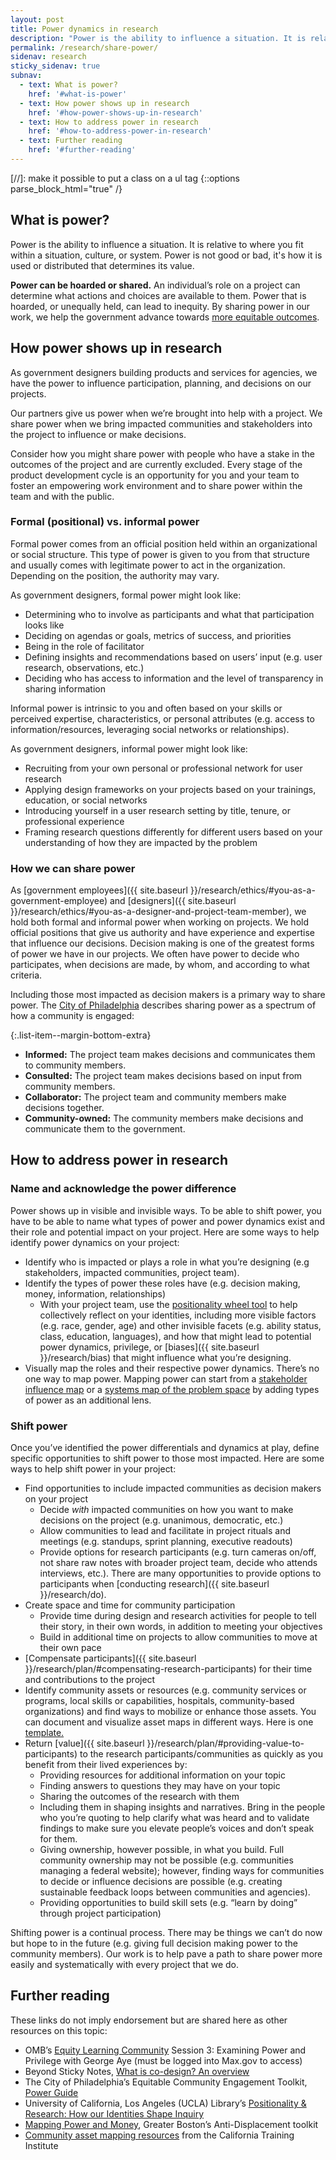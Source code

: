 ```yaml
---
layout: post
title: Power dynamics in research
description: "Power is the ability to influence a situation. It is relative to where you fit within a situation, culture, or system. Power is not good or bad, it's how it is used or distributed that determines its value."
permalink: /research/share-power/
sidenav: research
sticky_sidenav: true
subnav:
  - text: What is power?
    href: '#what-is-power'
  - text: How power shows up in research
    href: '#how-power-shows-up-in-research'
  - text: How to address power in research
    href: '#how-to-address-power-in-research'
  - text: Further reading
    href: '#further-reading'
---
```

[//]: make it possible to put a class on a ul tag
{::options parse_block_html="true" /}


## What is power?

Power is the ability to influence a situation. It is relative to where you fit within a situation, culture, or system. Power is not good or bad, it's how it is used or distributed that determines its value. 

**Power can be hoarded or shared.** An individual’s role on a project can determine what actions and choices are available to them. Power that is hoarded, or unequally held, can lead to inequity. By sharing power in our work, we help the government advance towards [more equitable outcomes](https://www.whitehouse.gov/briefing-room/presidential-actions/2021/01/20/executive-order-advancing-racial-equity-and-support-for-underserved-communities-through-the-federal-government/).  

## How power shows up in research

As government designers building products and services for agencies, we have the power to influence participation, planning, and decisions on our projects. 

Our partners give us power when we’re brought into help with a project. We share power when we bring impacted communities and stakeholders into the project to influence or make decisions. 

Consider how you might share power with people who have a stake in the outcomes of the project and are currently excluded. Every stage of the product development cycle is an opportunity for you and your team to foster an empowering work environment and to share power within the team and with the public.

### Formal (positional) vs. informal power 

Formal power comes from an official position held within an organizational or social structure. This type of power is given to you from that structure and usually comes with legitimate power to act in the organization. Depending on the position, the authority may vary.

As government designers, formal power might look like: 

- Determining who to involve as participants and what that participation looks like 
- Deciding on agendas or goals, metrics of success, and priorities 
- Being in the role of facilitator
- Defining insights and recommendations based on users’ input (e.g. user research, observations, etc.)
- Deciding who has access to information and the level of transparency in sharing information

Informal power is intrinsic to you and often based on your skills or perceived expertise, characteristics, or personal attributes (e.g. access to information/resources, leveraging social networks or relationships).

As government designers, informal power might look like:

- Recruiting from your own personal or professional network for user research
- Applying design frameworks on your projects based on your trainings, education, or social networks
- Introducing yourself in a user research setting by title, tenure, or professional experience
- Framing research questions differently for different users based on your understanding of how they are impacted by the problem

### How we can share power

As [government employees]({{ site.baseurl }}/research/ethics/#you-as-a-government-employee) and [designers]({{ site.baseurl }}/research/ethics/#you-as-a-designer-and-project-team-member), we hold both formal and informal power when working on projects. We hold official positions that give us authority and have experience and expertise that influence our decisions. Decision making is one of the greatest forms of power we have in our projects. We often have power to decide who participates, when decisions are made, by whom, and according to what criteria.

Including those most impacted as decision makers is a primary way to share power. The [City of Philadelphia](https://engagement-toolkit.phila.gov/guides/power/#Share-your-power) describes sharing power as a spectrum of how a community is engaged:

{:.list-item--margin-bottom-extra}
- **Informed:** The project team makes decisions and communicates them to community members.
- **Consulted:** The project team makes decisions based on input from community members.
- **Collaborator:** The project team and community members make decisions together.
- **Community-owned:** The community members make decisions and communicate them to the government.

## How to address power in research 

### Name and acknowledge the power difference

Power shows up in visible and invisible ways. To be able to shift power, you have to be able to name what types of power and power dynamics exist and their role and potential impact on your project. Here are some ways to help identify power dynamics on your project:

- Identify who is impacted or plays a role in what you’re designing (e.g stakeholders, impacted communities, project team).
- Identify the types of power these roles have (e.g. decision making, money, information, relationships)
    - With your project team, use the [positionality wheel tool](https://app.mural.co/template/f938753d-c323-4397-a462-f67d0f09fd3e/f79119d4-da91-41ad-a16d-b1e95ac8ad00) to help collectively reflect on your identities, including more visible factors (e.g. race, gender, age) and other invisible facets (e.g. ability status, class, education, languages), and how that might lead to potential power dynamics, privilege, or [biases]({{ site.baseurl }}/research/bias) that might influence what you’re designing.
- Visually map the roles and their respective power dynamics. There’s no one way to map power. Mapping power can start from a [stakeholder influence map](https://methods.18f.gov/discover/stakeholder-influence-mapping/) or a [systems map of the problem space](https://bailey.kumu.io/a-systems-map-of-generational-trauma-in-the-rural-south) by adding types of power as an additional lens.

### Shift power

Once you’ve identified the power differentials and dynamics at play, define specific opportunities to shift power to those most impacted. Here are some ways to help shift power in your project:

- Find opportunities to include impacted communities as decision makers on your project
    - Decide _with_ impacted communities on how you want to make decisions on the project (e.g. unanimous, democratic, etc.)
    - Allow communities to lead and facilitate in project rituals and meetings (e.g. standups, sprint planning, executive readouts)
    - Provide options for research participants (e.g. turn cameras on/off, not share raw notes with broader project team, decide who attends interviews, etc.). There are many opportunities to provide options to participants when [conducting research]({{ site.baseurl }}/research/do).
- Create space and time for community participation
    - Provide time during design and research activities for people to tell their story, in their own words, in addition to meeting your objectives
    - Build in additional time on projects to allow communities to move at their own pace
- [Compensate participants]({{ site.baseurl }}/research/plan/#compensating-research-participants) for their time and contributions to the project 
- Identify community assets or resources (e.g. community services or programs, local skills or capabilities, hospitals, community-based organizations) and find ways to mobilize or enhance those assets. You can document and visualize asset maps in different ways. Here is one [template.](https://www.ncfh.org/uploads/3/8/6/8/38685499/ncfh_asset_mapping_tool.pdf)
- Return [value]({{ site.baseurl }}/research/plan/#providing-value-to-participants) to the research participants/communities as quickly as you benefit from their lived experiences by:
    - Providing resources for additional information on your topic
    - Finding answers to questions they may have on your topic
    - Sharing the outcomes of the research with them
    - Including them in shaping insights and narratives. Bring in the people who you’re quoting to help clarify what was heard and to validate findings to make sure you elevate people’s voices and don’t speak for them.
    - Giving ownership, however possible, in what you build. Full community ownership may not be possible (e.g. communities managing a federal website); however, finding ways for communities to decide or influence decisions are possible (e.g. creating sustainable feedback loops between communities and agencies). 
    - Providing opportunities to build skill sets (e.g. “learn by doing” through project participation) 

Shifting power is a continual process. There may be things we can’t do now but hope to in the future (e.g. giving full decision making power to the community members). Our work is to help pave a path to share power more easily and systematically with every project that we do. 

## Further reading 

These links do not imply endorsement but are shared here as other resources on this topic:

- OMB’s [Equity Learning Community](https://community.max.gov/display/OMBExternal/Equity+Events+Recordings+and+Content) Session 3: Examining Power and Privilege with George Aye (must be logged into Max.gov to access) 
- Beyond Sticky Notes, [What is co-design? An overview](https://www.beyondstickynotes.com/what-is-codesign)
- The City of Philadelphia’s Equitable Community Engagement Toolkit, [Power Guide](https://engagement-toolkit.phila.gov/guides/power/#Share-your-power)
- University of California, Los Angeles (UCLA) Library’s [Positionality & Research: How our Identities Shape Inquiry](https://www.youtube.com/watch?v=fTHFud7fr8c)
- [Mapping Power and Money](https://www.greaterbostontoolkit.org/en/toolkit/mapping), Greater Boston’s Anti-Displacement toolkit
- [Community asset mapping resources](https://www.caltrin.org/wp-content/uploads/2022/08/Asset-Mapping-Resource-Sheet.pdf) from the California Training Institute
